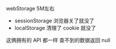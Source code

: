 
webStorage 5M左右
- sessionStorage
    浏览器关了就没了
- localStorage
    清理了 cookie 就没了

这俩拥有的 API 都一样
查不到的数据返回 null